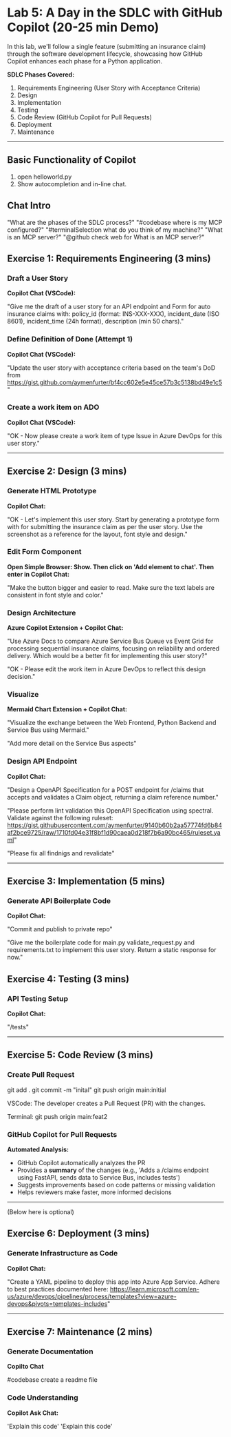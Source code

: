 # Lab 5: A Day in the SDLC with GitHub Copilot (20-25 min Demo)

In this lab, we'll follow a single feature (submitting an insurance claim) through the software development lifecycle, showcasing how GitHub Copilot enhances each phase for a Python application.

**SDLC Phases Covered:**
1. Requirements Engineering (User Story with Acceptance Criteria)
2. Design
3. Implementation
4. Testing
5. Code Review (GitHub Copilot for Pull Requests)
6. Deployment
7. Maintenance

---

## Basic Functionality of Copilot

1) open helloworld.py
2) Show autocompletion and in-line chat.

## Chat Intro

"What are the phases of the SDLC process?" 
"#codebase where is my MCP configured?"
"#terminalSelection what do you think of my machine?"
"What is an MCP server?"
"@github check web for What is an MCP server?"

## Exercise 1: Requirements Engineering (3 mins)

### Draft a User Story 
**Copilot Chat (VSCode):**

"Give me the draft of a user story for an API endpoint and Form for auto insurance claims with: policy_id (format: INS-XXX-XXX), incident_date (ISO 8601), incident_time (24h format), description (min 50 chars)."

### Define Definition of Done (Attempt 1)
**Copilot Chat (VSCode):**

"Update the user story with acceptance criteria based on the team's DoD from https://gist.github.com/aymenfurter/bf4cc602e5e45ce57b3c5138bd49e1c5"

### Create a work item on ADO
**Copilot Chat (VSCode):**

"OK - Now please create a work item of type Issue in Azure DevOps for this user story."

---

## Exercise 2: Design (3 mins)

### Generate HTML Prototype
**Copilot Chat:**

"OK - Let's implement this user story. Start by generating a prototype form with for submitting the insurance claim as per the user story. Use the screenshot as a reference for the layout, font style and design."

### Edit Form Component
**Open Simple Browser: Show. Then click on 'Add element to chat'. Then enter in  Copilot Chat:**
 
"Make the button bigger and easier to read. Make sure the text labels are consistent in font style and color."

### Design Architecture
**Azure Copilot Extension + Copilot Chat:**

"Use Azure Docs to compare Azure Service Bus Queue vs Event Grid for processing sequential insurance claims, focusing on reliability and ordered delivery. Which would be a better fit for implementing this user story?"

"OK - Please edit the work item in Azure DevOps to reflect this design decision."

### Visualize 
**Mermaid Chart Extension + Copilot Chat:**

"Visualize the exchange between the Web Frontend, Python Backend and Service Bus using Mermaid."

"Add more detail on the Service Bus aspects"

### Design API Endpoint
**Copilot Chat:**

"Design a OpenAPI Specification for a POST endpoint for /claims that accepts and validates a Claim object, returning a claim reference number."

"Please perform lint validation this OpenAPI Specification using spectral. Validate against the following ruleset: https://gist.githubusercontent.com/aymenfurter/9140b60b2aa57774fd6b84af2bce9725/raw/1710fd04e31f8bf1d90caea0d218f7b6a90bc465/ruleset.yaml"

"Please fix all findnigs and revalidate"

---

## Exercise 3: Implementation (5 mins)

### Generate API Boilerplate Code
**Copilot Chat:**

"Commit and publish to private repo"

"Give me the boilerplate code for main.py validate_request.py and requirements.txt to implement this user story. Return a static response for now."

## Exercise 4: Testing (3 mins)

### API Testing Setup
**Copilot Chat:**

"/tests"

---

## Exercise 5: Code Review (3 mins)

### Create Pull Request
git add .
git commit -m "inital"
git push origin main:initial

VSCode: The developer creates a Pull Request (PR) with the changes.

Terminal:
git push origin main:feat2

### GitHub Copilot for Pull Requests
**Automated Analysis:**
- GitHub Copilot automatically analyzes the PR
- Provides a **summary** of the changes (e.g., 'Adds a /claims endpoint using FastAPI, sends data to Service Bus, includes tests')
- Suggests improvements based on code patterns or missing validation
- Helps reviewers make faster, more informed decisions

---

(Below here is optional)

## Exercise 6: Deployment (3 mins)

### Generate Infrastructure as Code
**Copilot Chat:**

"Create a YAML pipeline to deploy this app into Azure App Service. Adhere to best practices documented here: https://learn.microsoft.com/en-us/azure/devops/pipelines/process/templates?view=azure-devops&pivots=templates-includes"

---

## Exercise 7: Maintenance (2 mins)

### Generate Documentation
**Copilto Chat**

#codebase create a readme file

### Code Understanding
**Copilot Ask Chat:**

'Explain this code'
'Explain this code'
